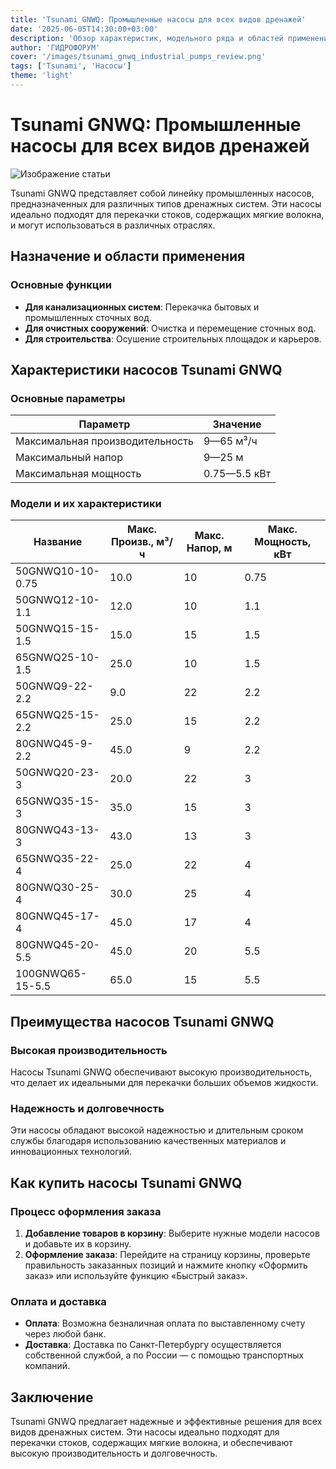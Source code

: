 ```yaml
---
title: 'Tsunami GNWQ: Промышленные насосы для всех видов дренажей'
date: '2025-06-05T14:30:00+03:00'
description: 'Обзор характеристик, модельного ряда и областей применения промышленных насосов Tsunami GNWQ для различных типов дренажей.'
author: 'ГИДРОФОРУМ'
cover: '/images/tsunami_gnwq_industrial_pumps_review.png'
tags: ['Tsunami', 'Насосы']
theme: 'light'
---
```


# Tsunami GNWQ: Промышленные насосы для всех видов дренажей

![Изображение статьи](/images/tsunami_gnwq_industrial_pumps_review.94754605)

Tsunami GNWQ представляет собой линейку промышленных насосов, предназначенных для различных типов дренажных систем. Эти насосы идеально подходят для перекачки стоков, содержащих мягкие волокна, и могут использоваться в различных отраслях.

## Назначение и области применения

### Основные функции
- **Для канализационных систем**: Перекачка бытовых и промышленных сточных вод.
- **Для очистных сооружений**: Очистка и перемещение сточных вод.
- **Для строительства**: Осушение строительных площадок и карьеров.

## Характеристики насосов Tsunami GNWQ

### Основные параметры
| Параметр                | Значение                     |
|-------------------------|------------------------------|
| Максимальная производительность  | 9—65 м³/ч                  |
| Максимальный напор       | 9—25 м                    |
| Максимальная мощность     | 0.75—5.5 кВт                 |

### Модели и их характеристики

| Название          | Макс. Произв., м³/ч | Макс. Напор, м | Макс. Мощность, кВт |
|-------------------|----------------------|---------------|------------------------|
| 50GNWQ10-10-0.75  | 10.0                 | 10            | 0.75                  |
| 50GNWQ12-10-1.1   | 12.0                 | 10            | 1.1                   |
| 50GNWQ15-15-1.5   | 15.0                 | 15            | 1.5                   |
| 65GNWQ25-10-1.5   | 25.0                 | 10            | 1.5                   |
| 50GNWQ9-22-2.2    | 9.0                  | 22            | 2.2                   |
| 65GNWQ25-15-2.2   | 25.0                 | 15            | 2.2                   |
| 80GNWQ45-9-2.2    | 45.0                 | 9             | 2.2                   |
| 50GNWQ20-23-3     | 20.0                 | 22            | 3                     |
| 65GNWQ35-15-3     | 35.0                 | 15            | 3                     |
| 80GNWQ43-13-3     | 43.0                 | 13            | 3                     |
| 65GNWQ35-22-4     | 25.0                 | 22            | 4                     |
| 80GNWQ30-25-4     | 30.0                 | 25            | 4                     |
| 80GNWQ45-17-4     | 45.0                 | 17            | 4                     |
| 80GNWQ45-20-5.5   | 45.0                 | 20            | 5.5                   |
| 100GNWQ65-15-5.5  | 65.0                 | 15            | 5.5                   |

## Преимущества насосов Tsunami GNWQ

### Высокая производительность
Насосы Tsunami GNWQ обеспечивают высокую производительность, что делает их идеальными для перекачки больших объемов жидкости.

### Надежность и долговечность
Эти насосы обладают высокой надежностью и длительным сроком службы благодаря использованию качественных материалов и инновационных технологий.

## Как купить насосы Tsunami GNWQ

### Процесс оформления заказа

1. **Добавление товаров в корзину**: Выберите нужные модели насосов и добавьте их в корзину.
2. **Оформление заказа**: Перейдите на страницу корзины, проверьте правильность заказанных позиций и нажмите кнопку «Оформить заказ» или используйте функцию «Быстрый заказ».

### Оплата и доставка

- **Оплата**: Возможна безналичная оплата по выставленному счету через любой банк.
- **Доставка**: Доставка по Санкт-Петербургу осуществляется собственной службой, а по России — с помощью транспортных компаний.

## Заключение

Tsunami GNWQ предлагает надежные и эффективные решения для всех видов дренажных систем. Эти насосы идеально подходят для перекачки стоков, содержащих мягкие волокна, и обеспечивают высокую производительность и долговечность.